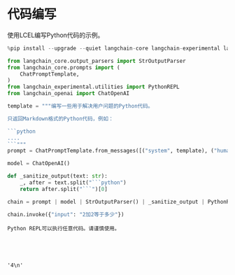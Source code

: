 # 代码编写

使用LCEL编写Python代码的示例。

```python
%pip install --upgrade --quiet langchain-core langchain-experimental langchain-openai
```


```python
from langchain_core.output_parsers import StrOutputParser
from langchain_core.prompts import (
    ChatPromptTemplate,
)
from langchain_experimental.utilities import PythonREPL
from langchain_openai import ChatOpenAI
```


```python
template = """编写一些用于解决用户问题的Python代码。 

只返回Markdown格式的Python代码，例如：

```python
....
```"""
prompt = ChatPromptTemplate.from_messages([("system", template), ("human", "{input}")])

model = ChatOpenAI()
```


```python
def _sanitize_output(text: str):
    _, after = text.split("```python")
    return after.split("```")[0]
```


```python
chain = prompt | model | StrOutputParser() | _sanitize_output | PythonREPL().run
```


```python
chain.invoke({"input": "2加2等于多少"})
```

    Python REPL可以执行任意代码。请谨慎使用。
    




    '4\n'